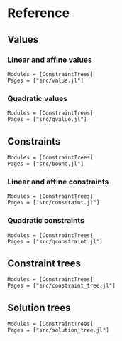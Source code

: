 
# Reference

## Values

### Linear and affine values

```@autodocs
Modules = [ConstraintTrees]
Pages = ["src/value.jl"]
```

### Quadratic values

```@autodocs
Modules = [ConstraintTrees]
Pages = ["src/qvalue.jl"]
```

## Constraints

```@autodocs
Modules = [ConstraintTrees]
Pages = ["src/bound.jl"]
```

### Linear and affine constraints

```@autodocs
Modules = [ConstraintTrees]
Pages = ["src/constraint.jl"]
```

### Quadratic constraints

```@autodocs
Modules = [ConstraintTrees]
Pages = ["src/qconstraint.jl"]
```

## Constraint trees

```@autodocs
Modules = [ConstraintTrees]
Pages = ["src/constraint_tree.jl"]
```

## Solution trees

```@autodocs
Modules = [ConstraintTrees]
Pages = ["src/solution_tree.jl"]
```
